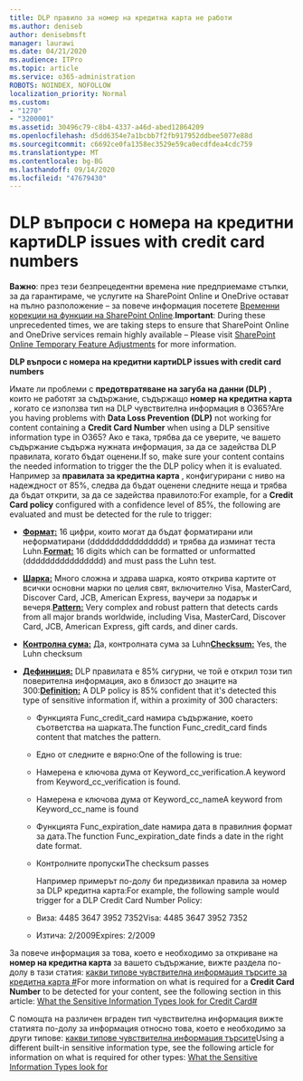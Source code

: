 ```yaml
---
title: DLP правило за номер на кредитна карта не работи
ms.author: deniseb
author: denisebmsft
manager: laurawi
ms.date: 04/21/2020
ms.audience: ITPro
ms.topic: article
ms.service: o365-administration
ROBOTS: NOINDEX, NOFOLLOW
localization_priority: Normal
ms.custom:
- "1270"
- "3200001"
ms.assetid: 30496c79-c8b4-4337-a46d-abed12864209
ms.openlocfilehash: d5dd6354e7a1bcbb7f2fb917952ddbee5077e88d
ms.sourcegitcommit: c6692ce0fa1358ec3529e59ca0ecdfdea4cdc759
ms.translationtype: MT
ms.contentlocale: bg-BG
ms.lasthandoff: 09/14/2020
ms.locfileid: "47679430"
---
```

# <a name="dlp-issues-with-credit-card-numbers"></a><span data-ttu-id="0d12e-102">DLP въпроси с номера на кредитни карти</span><span class="sxs-lookup"><span data-stu-id="0d12e-102">DLP issues with credit card numbers</span></span>

<span data-ttu-id="0d12e-103">**Важно**: през тези безпрецедентни времена ние предприемаме стъпки, за да гарантираме, че услугите на SharePoint Online и OneDrive остават на пълно разположение – за повече информация посетете [Временни корекции на функции на SharePoint Online](https://aka.ms/ODSPAdjustments).</span><span class="sxs-lookup"><span data-stu-id="0d12e-103">**Important**: During these unprecedented times, we are taking steps to ensure that SharePoint Online and OneDrive services remain highly available – Please visit [SharePoint Online Temporary Feature Adjustments](https://aka.ms/ODSPAdjustments) for more information.</span></span>

<span data-ttu-id="0d12e-104">**DLP въпроси с номера на кредитни карти**</span><span class="sxs-lookup"><span data-stu-id="0d12e-104">**DLP issues with credit card numbers**</span></span>

<span data-ttu-id="0d12e-105">Имате ли проблеми с **предотвратяване на загуба на данни (DLP)** , които не работят за съдържание, съдържащо **номер на кредитна карта** , когато се използва тип на DLP чувствителна информация в O365?</span><span class="sxs-lookup"><span data-stu-id="0d12e-105">Are you having problems with **Data Loss Prevention (DLP)** not working for content containing a **Credit Card Number** when using a DLP sensitive information type in O365?</span></span> <span data-ttu-id="0d12e-106">Ако е така, трябва да се уверите, че вашето съдържание съдържа нужната информация, за да се задейства DLP правилата, когато бъдат оценени.</span><span class="sxs-lookup"><span data-stu-id="0d12e-106">If so, make sure your content contains the needed information to trigger the the DLP policy when it is evaluated.</span></span> <span data-ttu-id="0d12e-107">Например за **правилата за кредитна карта** , конфигурирани с ниво на надеждност от 85%, следва да бъдат оценени следните неща и трябва да бъдат открити, за да се задейства правилото:</span><span class="sxs-lookup"><span data-stu-id="0d12e-107">For example, for a **Credit Card policy** configured with a confidence level of 85%, the following are evaluated and must be detected for the rule to trigger:</span></span>
  
- <span data-ttu-id="0d12e-108">**[Формат:](https://docs.microsoft.com/microsoft-365/compliance/sensitive-information-type-entity-definitions#format-19)** 16 цифри, които могат да бъдат форматирани или неформатирани (dddddddddddddddd) и трябва да изминат теста Luhn.</span><span class="sxs-lookup"><span data-stu-id="0d12e-108">**[Format:](https://docs.microsoft.com/microsoft-365/compliance/sensitive-information-type-entity-definitions#format-19)** 16 digits which can be formatted or unformatted (dddddddddddddddd) and must pass the Luhn test.</span></span>

- <span data-ttu-id="0d12e-109">**[Шарка:](https://docs.microsoft.com/microsoft-365/compliance/sensitive-information-type-entity-definitions#pattern-19)** Много сложна и здрава шарка, която открива картите от всички основни марки по целия свят, включително Visa, MasterCard, Discover Card, JCB, American Express, ваучери за подарък и вечеря.</span><span class="sxs-lookup"><span data-stu-id="0d12e-109">**[Pattern:](https://docs.microsoft.com/microsoft-365/compliance/sensitive-information-type-entity-definitions#pattern-19)** Very complex and robust pattern that detects cards from all major brands worldwide, including Visa, MasterCard, Discover Card, JCB, American Express, gift cards, and diner cards.</span></span>

- <span data-ttu-id="0d12e-110">**[Контролна сума:](https://docs.microsoft.com/microsoft-365/compliance/sensitive-information-type-entity-definitions#checksum-19)** Да, контролната сума за Luhn</span><span class="sxs-lookup"><span data-stu-id="0d12e-110">**[Checksum:](https://docs.microsoft.com/microsoft-365/compliance/sensitive-information-type-entity-definitions#checksum-19)** Yes, the Luhn checksum</span></span>

- <span data-ttu-id="0d12e-111">**[Дефиниция:](https://docs.microsoft.com/microsoft-365/compliance/sensitive-information-type-entity-definitions#definition-19)** DLP правилата е 85% сигурни, че той е открил този тип поверителна информация, ако в близост до знаците на 300:</span><span class="sxs-lookup"><span data-stu-id="0d12e-111">**[Definition:](https://docs.microsoft.com/microsoft-365/compliance/sensitive-information-type-entity-definitions#definition-19)** A DLP policy is 85% confident that it's detected this type of sensitive information if, within a proximity of 300 characters:</span></span>

  - <span data-ttu-id="0d12e-112">Функцията Func_credit_card намира съдържание, което съответства на шарката.</span><span class="sxs-lookup"><span data-stu-id="0d12e-112">The function Func_credit_card finds content that matches the pattern.</span></span>

  - <span data-ttu-id="0d12e-113">Едно от следните е вярно:</span><span class="sxs-lookup"><span data-stu-id="0d12e-113">One of the following is true:</span></span>

  - <span data-ttu-id="0d12e-114">Намерена е ключова дума от Keyword_cc_verification.</span><span class="sxs-lookup"><span data-stu-id="0d12e-114">A keyword from Keyword_cc_verification is found.</span></span>

  - <span data-ttu-id="0d12e-115">Намерена е ключова дума от Keyword_cc_name</span><span class="sxs-lookup"><span data-stu-id="0d12e-115">A keyword from Keyword_cc_name is found</span></span>

  - <span data-ttu-id="0d12e-116">Функцията Func_expiration_date намира дата в правилния формат за дата.</span><span class="sxs-lookup"><span data-stu-id="0d12e-116">The function Func_expiration_date finds a date in the right date format.</span></span>

  - <span data-ttu-id="0d12e-117">Контролните пропуски</span><span class="sxs-lookup"><span data-stu-id="0d12e-117">The checksum passes</span></span>

    <span data-ttu-id="0d12e-118">Например примерът по-долу би предизвикал правила за номер за DLP кредитна карта:</span><span class="sxs-lookup"><span data-stu-id="0d12e-118">For example, the following sample would trigger for a DLP Credit Card Number Policy:</span></span>

  - <span data-ttu-id="0d12e-119">Виза: 4485 3647 3952 7352</span><span class="sxs-lookup"><span data-stu-id="0d12e-119">Visa: 4485 3647 3952 7352</span></span>
  
  - <span data-ttu-id="0d12e-120">Изтича: 2/2009</span><span class="sxs-lookup"><span data-stu-id="0d12e-120">Expires: 2/2009</span></span>

<span data-ttu-id="0d12e-121">За повече информация за това, което е необходимо за откриване на **номер на кредитна карта** за вашето съдържание, вижте раздела по-долу в тази статия: [какви типове чувствителна информация търсите за кредитна карта #](https://docs.microsoft.com/microsoft-365/compliance/sensitive-information-type-entity-definitions#credit-card-number)</span><span class="sxs-lookup"><span data-stu-id="0d12e-121">For more information on what is required for a **Credit Card Number** to be detected for your content, see the following section in this article: [What the Sensitive Information Types look for Credit Card#](https://docs.microsoft.com/microsoft-365/compliance/sensitive-information-type-entity-definitions#credit-card-number)</span></span>
  
<span data-ttu-id="0d12e-122">С помощта на различен вграден тип чувствителна информация вижте статията по-долу за информация относно това, което е необходимо за други типове: [какви типове чувствителна информация търсите](https://docs.microsoft.com/microsoft-365/compliance/sensitive-information-type-entity-definitions)</span><span class="sxs-lookup"><span data-stu-id="0d12e-122">Using a different built-in sensitive information type, see the following article for information on what is required for other types: [What the Sensitive Information Types look for](https://docs.microsoft.com/microsoft-365/compliance/sensitive-information-type-entity-definitions)</span></span>
  